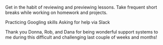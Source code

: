 
Get in the habit of reviewing and previewing lessons.
Take frequent short breaks while working on homework and projects.

Practicing Googling skills
Asking for help via Slack

Thank you Donna, Rob, and Dana for being wonderful support systems to me during this difficult and challenging last couple of weeks and months!
